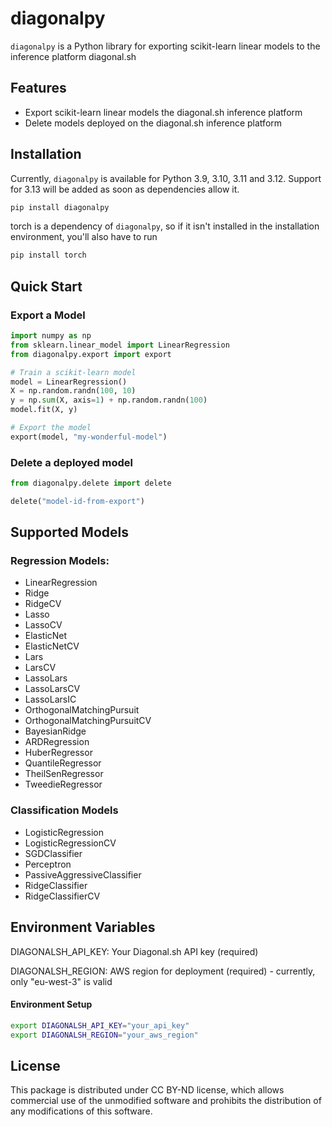 # diagonalpy

`diagonalpy` is a Python library for exporting scikit-learn linear models to the inference platform diagonal.sh

## Features

- Export scikit-learn linear models the diagonal.sh inference platform
- Delete models deployed on the diagonal.sh inference platform

## Installation

Currently, `diagonalpy` is available for Python 3.9, 3.10, 3.11 and 3.12. Support for 3.13 will be added as soon as dependencies allow it.

```bash
pip install diagonalpy
```

torch is a dependency of `diagonalpy`, so if it isn't installed in the installation environment, you'll also have to run

```bash
pip install torch
```

## Quick Start

### Export a Model

```python
import numpy as np
from sklearn.linear_model import LinearRegression
from diagonalpy.export import export

# Train a scikit-learn model
model = LinearRegression()
X = np.random.randn(100, 10)
y = np.sum(X, axis=1) + np.random.randn(100)
model.fit(X, y)

# Export the model
export(model, "my-wonderful-model")
```

### Delete a deployed model
```python
from diagonalpy.delete import delete

delete("model-id-from-export")
```

## Supported Models
### Regression Models:

 - LinearRegression
 - Ridge
 - RidgeCV
 - Lasso
 - LassoCV
 - ElasticNet
 - ElasticNetCV
 - Lars
 - LarsCV
 - LassoLars
 - LassoLarsCV
 - LassoLarsIC
 - OrthogonalMatchingPursuit
 - OrthogonalMatchingPursuitCV
 - BayesianRidge
 - ARDRegression
 - HuberRegressor
 - QuantileRegressor
 - TheilSenRegressor
 - TweedieRegressor

### Classification Models

 - LogisticRegression
 - LogisticRegressionCV
 - SGDClassifier
 - Perceptron
 - PassiveAggressiveClassifier
 - RidgeClassifier
 - RidgeClassifierCV

## Environment Variables

DIAGONALSH_API_KEY: Your Diagonal.sh API key (required)

DIAGONALSH_REGION: AWS region for deployment (required) - currently, only "eu-west-3" is valid

#### Environment Setup
```bash
export DIAGONALSH_API_KEY="your_api_key"
export DIAGONALSH_REGION="your_aws_region"
```

## License
This package is distributed under CC BY-ND license, which allows commercial use of the unmodified software and prohibits the distribution of any modifications of this software.
